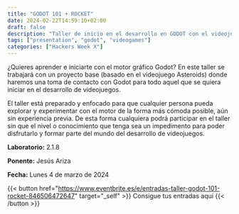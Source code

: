 ```yaml
---
title: "GODOT 101 + ROCKET"
date: 2024-02-22T14:59:10+02:00
draft: false
description: "Taller de inicio en el desarrollo en GODOT con el videojuego de Asteroids"
tags: ["presentation", "godot", "videogames"]
categories: ["Hackers Week X"]
---
```


¿Quieres aprender e iniciarte con el motor gráfico Godot? En este taller se trabajará con un proyecto base (basado en el videojuego Asteroids) donde haremos una toma de contacto con Godot para todo aquel que se quiera iniciar en el desarrollo de videojuegos.

El taller está preparado y enfocado para que cualquier persona pueda explorar y experimentar con el motor de la forma más cómoda posible, aún sin experiencia previa. De esta forma cualquiera podrá participar en el taller sin que el nivel o conocimiento que tenga sea un impedimento para poder disfrutarlo y formar parte del mundo del desarrollo de videojuegos.

**Laboratorio:** 2.1.8

**Ponente:** Jesús Ariza

**Fecha:** Lunes 4 de marzo de 2024

{{< button href="https://www.eventbrite.es/e/entradas-taller-godot-101-rocket-846506472647" target="_self" >}}
Consigue tus entradas aquí
{{< /button >}}